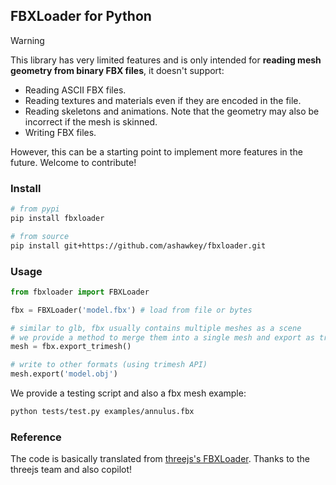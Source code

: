 ## FBXLoader for Python

> [!WARNING]
> This library has very limited features and is only intended for **reading mesh geometry from binary FBX files**, it doesn't support:
> * Reading ASCII FBX files.
> * Reading textures and materials even if they are encoded in the file.
> * Reading skeletons and animations. Note that the geometry may also be incorrect if the mesh is skinned.
> * Writing FBX files.

However, this can be a starting point to implement more features in the future. Welcome to contribute!


### Install

```bash
# from pypi
pip install fbxloader

# from source
pip install git+https://github.com/ashawkey/fbxloader.git
```

### Usage

```python
from fbxloader import FBXLoader

fbx = FBXLoader('model.fbx') # load from file or bytes

# similar to glb, fbx usually contains multiple meshes as a scene
# we provide a method to merge them into a single mesh and export as trimesh.Trimesh
mesh = fbx.export_trimesh()

# write to other formats (using trimesh API)
mesh.export('model.obj')
```

We provide a testing script and also a fbx mesh example:
```bash
python tests/test.py examples/annulus.fbx
```

### Reference
The code is basically translated from [threejs's FBXLoader](https://github.com/mrdoob/three.js/blob/b1046960d9adb597ba0ead7ff4a31f16d0a49a79/examples/jsm/loaders/FBXLoader.js). 
Thanks to the threejs team and also copilot!